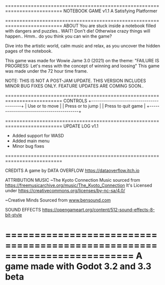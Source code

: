 
==========================================================================
NOTEBOOK GAME v1.1
A Satisfying Platformer

==========================================================================
ABOUT
You are stuck inside a notebook filled with dangers and puzzles.. WAIT! Don't die! 
Otherwise crazy things will happen.. Hmm.. do you think you can win the game? 

Dive into the artistic world, calm music and relax, as you uncover the hidden pages of the notebook.

This game was made for Wowie Jame 3.0 (2021) on the theme: 
"FAILURE IS PROGRESS: Let's mess with the concept of winning and loosing"
This game was made under the 72 hour time frame.

NOTE: THIS IS NOT A POST-JAM UPDATE. THIS VERSION INCLUDES MINOR BUG FIXES ONLY.
      FEATURE UPDATES ARE COMING SOON..

==========================================================================
CONTROLS
+------------------------------------------+
| Use <arrow keys> or <left stick> to move |
| Press <up arrow> or <xbox A> to jump     |
| Press <Esc> to quit game                 |
+------------------------------------------+


==========================================================================
UPDATE LOG
v1.1 
* Added support for WASD
* Added main menu
* Minor bug fixes

==========================================================================

CREDITS
A game by DATA OVERFLOW
https://dataoverflow.itch.io

ATTRIBUTION
MUSIC
~The Kyoto Connection
Music sourced from https://freemusicarchive.org/music/The_Kyoto_Connection
It's Licensed under https://creativecommons.org/licenses/by-nc-sa/4.0/

~Creative Minds
Sourced from www.bensound.com

SOUND EFFECTS
https://opengameart.org/content/512-sound-effects-8-bit-style

==========================================================================
A game made with Godot 3.2 and 3.3 beta
==========================================================================
